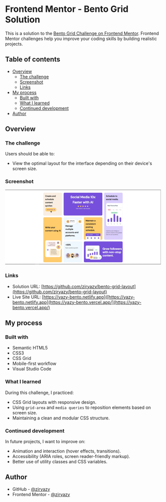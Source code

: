 # Frontend Mentor - Bento Grid Solution

This is a solution to the [Bento Grid Challenge on Frontend Mentor](https://www.frontendmentor.io/challenges/bento-grid-RMydElrlOj). Frontend Mentor challenges help you improve your coding skills by building realistic projects. 

## Table of contents

- [Overview](#overview)
  - [The challenge](#the-challenge)
  - [Screenshot](#screenshot)
  - [Links](#links)
- [My process](#my-process)
  - [Built with](#built-with)
  - [What I learned](#what-i-learned)
  - [Continued development](#continued-development)
- [Author](#author)

## Overview

### The challenge

Users should be able to:

- View the optimal layout for the interface depending on their device's screen size.

### Screenshot

![Screenshot of the project](./screenshot.jpg)

### Links

- Solution URL: [https://github.com/ziryazy/bento-grid-layout](https://github.com/ziryazy/bento-grid-layout)
- Live Site URL: [https://yazy-bento.netlify.app]([https://yazy-bento.netlify.app](https://yazy-bento.vercel.app/](https://yazy-bento.vercel.app/)

## My process

### Built with

- Semantic HTML5
- CSS3
- CSS Grid
- Mobile-first workflow
- Visual Studio Code

### What I learned

During this challenge, I practiced:

- CSS Grid layouts with responsive design.
- Using `grid-area` and `media queries` to reposition elements based on screen size.
- Maintaining a clean and modular CSS structure.

### Continued development

In future projects, I want to improve on:

- Animation and interaction (hover effects, transitions).
- Accessibility (ARIA roles, screen reader-friendly markup).
- Better use of utility classes and CSS variables.

## Author

- GitHub - [@ziryazy](https://github.com/ziryazy)
- Frontend Mentor - [@ziryazy](https://www.frontendmentor.io/profile/ziryazy)

